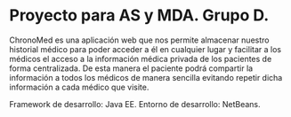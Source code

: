 # Proyecto para AS y MDA. Grupo D.

ChronoMed es una aplicación web que nos permite almacenar nuestro historial médico para poder acceder a él en cualquier lugar y facilitar a los médicos el acceso a la información médica privada de los pacientes de forma centralizada. De esta manera el paciente podrá compartir la información a todos los médicos de manera sencilla evitando repetir dicha información a cada médico que visite.

Framework de desarrollo: Java EE. Entorno de desarrollo: NetBeans.
